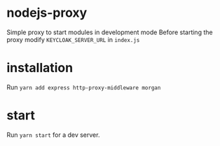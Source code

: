 # nodejs-proxy
Simple proxy to start modules in development mode
Before starting the proxy modify `KEYCLOAK_SERVER_URL` in `index.js` 

# installation
Run `yarn add express http-proxy-middleware morgan`

# start
Run `yarn start` for a dev server.
